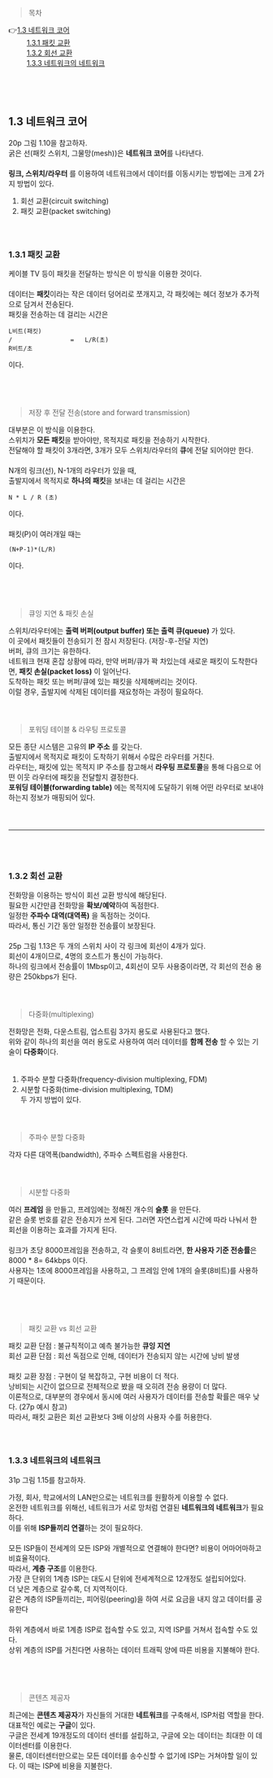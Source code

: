 > 목차

👉[1.3 네트워크 코어](#13-네트워크-코어)　   
　   　   [1.3.1 패킷 교환](#131-패킷-교환)　   　   
　   　   [1.3.2 회선 교환](#132-회선-교환)　   
　   　   [1.3.3 네트워크의 네트워크](#133-네트워크의-네트워크)    
　   
　   
　    
## 1.3 네트워크 코어

20p 그림 1.10을 참고하자.　   
굵은 선(패킷 스위치, 그물망(mesh))은 **네트워크 코어**를 나타낸다.　   
　   
**링크, 스위치/라우터** 를 이용하여 네트워크에서 데이터를 이동시키는 방법에는 크게 2가지 방법이 있다.　   
1. 회선 교환(circuit switching)　   
2. 패킷 교환(packet switching)　   
　   
　   
### 1.3.1 패킷 교환

케이블 TV 등이 패킷을 전달하는 방식은 이 방식을 이용한 것이다.　   
　   
데이터는 **패킷**이라는 작은 데이터 덩어리로 쪼개지고, 각 패킷에는 헤더 정보가 추가적으로 담겨서 전송된다. 　   
패킷을 전송하는 데 걸리는 시간은 　   
~~~
L비트(패킷)           
/                =   L/R(초)
R비트/초              
~~~
이다.　   
　   
　   
　   
> 저장 후 전달 전송(store and forward transmission)

대부분은 이 방식을 이용한다.　   
스위치가 **모든 패킷**을 받아야만, 목적지로 패킷을 전송하기 시작한다. 　   
전달해야 할 패킷이 3개라면, 3개가 모두 스위치/라우터의 **큐**에 전달 되어야만 한다.　   
　   
N개의 링크(선), N-1개의 라우터가 있을 때, 　   
출발지에서 목적지로 **하나의 패킷**을 보내는 데 걸리는 시간은　   
~~~
N * L / R (초)
~~~
이다. 　   
　   
패킷(P)이 여러개일 때는 　   
~~~
(N+P-1)*(L/R)
~~~
이다.　   
　   
　   
　   
> 큐잉 지연 & 패킷 손실

스위치/라우터에는 **출력 버퍼(output buffer) 또는 출력 큐(queue)** 가 있다. 　   
이 곳에서 패킷들이 전송되기 전 잠시 저장된다. (저장-후-전달 지연)　   
버퍼, 큐의 크기는 유한하다.　   
네트워크 현재 혼잡 상황에 따라, 만약 버퍼/큐가 꽉 차있는데 새로운 패킷이 도착한다면, **패킷 손실(packet loss)** 이 일어난다. 　   
도착하는 패킷 또는 버퍼/큐에 있는 패킷을 삭제해버리는 것이다. 　   
이럴 경우, 출발지에 삭제된 데이터를 재요청하는 과정이 필요하다.　   
　   
　   
> 포워딩 테이블 & 라우팅 프로토콜

모든 종단 시스템은 고유의 **IP 주소** 를 갖는다.　   
출발지에서 목적지로 패킷이 도착하기 위해서 수많은 라우터를 거친다.　   
라우터는,  패킷에 있는 목적지 IP 주소를 참고해서  **라우팅 프로토콜**을 통해 다음으로 어떤 이웃 라우터에 패킷을 전달할지 결정한다.　   
**포워딩 테이블(forwarding table)** 에는 목적지에 도달하기 위해 어떤 라우터로 보내야 하는지 정보가 매핑되어 있다.　   
　   
　   
***
　   
　   
### 1.3.2 회선 교환

전화망을 이용하는 방식이 회선 교환 방식에 해당된다.　   
필요한 시간만큼 전화망을 **확보/예악**하여 독점한다.　   
일정한 **주파수 대역(대역폭)** 을 독점하는 것이다.　   
따라서, 통신 기간 동안 일정한 전송률이 보장된다. 　   
　   
25p 그림 1.13은 두 개의 스위치 사이 각 링크에 회선이 4개가 있다.　   
회선이 4개이므로, 4명의 호스트가 통신이 가능하다. 　   
하나의 링크에서 전송률이 1Mbsp이고, 4회선이 모두 사용중이라면, 각 회선의 전송 용량은 250kbps가 된다. 　   
　   
　   
> 다중화(multiplexing)

전화망은 전화, 다운스트림, 업스트림 3가지 용도로 사용된다고 했다.　   
위와 같이 하나의 회선을 여러 용도로 사용하여 여러 데이터를 **함께 전송** 할 수 있는 기술이 **다중화**이다. 　   
　   
1. 주파수 분할 다중화(frequency-division multiplexing, FDM)　   
2. 시분할 다중화(time-division multiplexing, TDM)　   
두 가지 방법이 있다.　   
　   
　   
> 주파수 분할 다중화

각자 다른 대역폭(bandwidth), 주파수 스펙트럼을 사용한다. 　   
　   
　   
> 시분할 다중화

여러 **프레임** 을 만들고, 프레임에는 정해진 개수의 **슬롯** 을 만든다.　   
같은 슬롯 번호를 같은 전송지가 쓰게 된다. 그러면 자연스럽게 시간에 따라 나눠서 한 회선을 이용하는 효과를 가지게 된다.　   
　   
링크가 초당 8000프레임을 전송하고, 각 슬롯이 8비트라면, **한 사용자 기준 전송률**은 8000 * 8= 64kbps 이다.　   
사용자는 1초에 8000프레임을 사용하고, 그 프레임 안에 1개의 슬롯(8비트)를 사용하기 때문이다.　   
　   
　   
　   
> 패킷 교환 vs 회선 교환

패킷 교환 단점 : 불규칙적이고 예측 불가능한 **큐잉 지연**　   
회선 교환 단점 : 회선 독점으로 인해, 데이터가 전송되지 않는 시간에 낭비 발생　   
　   
패킷 교환 장점 : 구현이 덜 복잡하고, 구현 비용이 더 적다. 　   
낭비되는 시간이 없으므로 전체적으로 봤을 때 오히려 전송 용량이 더 많다. 　   
이론적으로, 대부분의 경우에서 동시에 여러 사용자가 데이터를 전송할 확률은 매우 낮다. (27p 예시 참고)　   
따라서, 패킷 교환은 회선 교환보다 3배 이상의 사용자 수를 허용한다.　   
　   
　   
### 1.3.3 네트워크의 네트워크

31p 그림 1.15를 참고하자.　   

가정, 회사, 학교에서의 LAN만으로는 네트워크를 원활하게 이용할 수 없다.　   
온전한 네트워크를 위해선, 네트워크가 서로 망처럼 연결된 **네트워크의 네트워크**가 필요하다.　   
이를 위해 **ISP들끼리 연결**하는 것이 필요하다.　   
　   
모든 ISP들이 전세계의 모든 ISP와 개별적으로 연결해야 한다면? 비용이 어마어마하고 비효율적이다.　   
따라서, **계층 구조**를 이용한다.　   
가장 큰 단위의 1계층 ISP는 대도시 단위에 전세계적으로 12개정도 설립되어있다.　   
더 낮은 계층으로 갈수록, 더 지역적이다. 　   
같은 계층의 ISP들끼리는, 피어링(peering)을 하여 서로 요금을 내지 않고 데이터를 공유한다　   
　   
하위 계층에서 바로 1계층 ISP로 접속할 수도 있고, 지역 ISP를 거쳐서 접속할 수도 있다.　   
상위 계층의 ISP를 거친다면 사용하는 데이터 트래픽 양에 따른 비용을 지불해야 한다. 　   
　   
　   
> 콘텐츠 제공자

최근에는 **콘텐츠 제공자**가 자신들의 거대한 **네트워크**를 구축해서, ISP처럼 역할을 한다.　   
대표적인 예로는 **구글**이 있다.　   
구글은 전세계 19개정도의 데이터 센터를 설립하고, 구글에 오는 데이터는 최대한 이 데이터센터를 이용한다.　   
물론, 데이터센터만으로는 모든 데이터를 송수신할 수 없기에 ISP는 거쳐야할 일이 있다. 이 때는 ISP에 비용을 지불한다.　   
